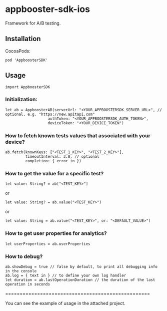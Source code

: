 # appbooster-sdk-ios

Framework for A/B testing.

## Installation

CocoaPods:

```
pod 'AppboosterSDK'
```

## Usage

```
import AppboosterSDK
```

### Initialization:

```
let ab = AppboosterAB(serverUrl: "<YOUR_APPBOOSTERSDK_SERVER_URL>", // optional, e.g. "https://new.apitapi.com"
                   authToken: "<YOUR_APPBOOSTERSDK_AUTH_TOKEN>",
                   deviceToken: "<YOUR_DEVICE_TOKEN")
```

### How to fetch known tests values that associated with your device?

```
ab.fetch(knownKeys: ["<TEST_1_KEY>", "<TEST_2_KEY>"],
         timeoutInterval: 3.0, // optional
         completion: { error in })
```

### How to get the value for a specific test?

```
let value: String? = ab["<TEST_KEY>"]
```

or

```
let value: String? = ab.value("<TEST_KEY>")
```

or

```
let value: String = ab.value("<TEST_KEY>", or: "<DEFAULT_VALUE>")
```

### How to get user properties for analytics?

```
let userProperties = ab.userProperties
```

### How to debug?

```
ab.showDebug = true // false by default, to print all debugging info in the console
ab.log = { text in } // to define your own log handler
let duration = ab.lastOperationDuration // the duration of the last operation in seconds
```

==================================================

You can see the example of usage in the attached project.
